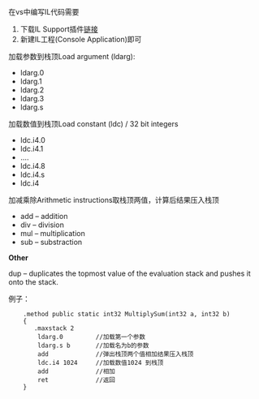 在vs中编写IL代码需要

1. 下载IL Support插件[链接](<https://marketplace.visualstudio.com/items?itemName=ins0mniaque.ILSupport#overview>)
2. 新建IL工程(Console Application)即可

加载参数到栈顶Load argument (ldarg):

- ldarg.0
- ldarg.1
- ldarg.2
- ldarg.3
- ldarg.s

加载数值到栈顶Load constant (ldc) / 32 bit integers

- ldc.i4.0
- ldc.i4.1
- ….
- ldc.i4.8
- ldc.i4.s
- ldc.i4

加减乘除Arithmetic instructions取栈顶两值，计算后结果压入栈顶

- add – addition
- div – division
- mul – multiplication
- sub – substraction

**Other**

dup – duplicates the topmost value of the evaluation stack and pushes it onto the stack.

例子：  

```
	.method public static int32 MultiplySum(int32 a, int32 b)
	{
	   .maxstack 2
		ldarg.0			//加载第一个参数
		ldarg.s b		//加载名为b的参数
		add				//弹出栈顶两个值相加结果压入栈顶
		ldc.i4 1024		//加载数值1024 到栈顶
		add				//相加
		ret				//返回
	}
```

